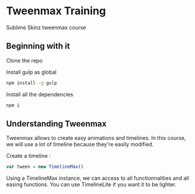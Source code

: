 # Tweenmax Training
Sublime Skinz tweenmax course

## Beginning with it

Clone the repo

Install gulp as global

```sh
npm install -g gulp
```

Install all the dependencies

```sh
npm i
```

## Understanding Tweenmax

Tweenmax allows to create easy animations and timelines. In this course, we will use a lot of timeline because they're easily modified.

Create a timeline :

```javascript
var tween = new TimelineMax()
```

Using a TimelineMax instance, we can access to all functionnalities and all easing functions. You can use TimelineLite if you want it to be lighter.
